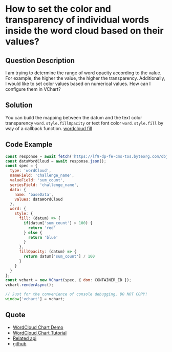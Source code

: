 # How to set the color and transparency of individual words inside the word cloud based on their values?

## Question Description
I am trying to determine the range of word opacity according to the value. For example, the higher the value, the higher the transparency. Additionally, I would like to set color values based on numerical values. How can I configure them in VChart?

## Solution
You can build the mapping between the datum and the text color transparency `word.style.fillOpacity` or text font color `word.style.fill` by way of a callback function.
[wordcloud fill](/vchart/faq/9-0.png)

## Code Example

```javascript livedemo
const response = await fetch('https://lf9-dp-fe-cms-tos.byteorg.com/obj/bit-cloud/data-wordcloud.json');
const dataWordCloud = await response.json();
const spec = {
  type: 'wordCloud',
  nameField: 'challenge_name',
  valueField: 'sum_count',
  seriesField: 'challenge_name',
  data: {
    name: 'baseData',
    values: dataWordCloud
  },
  word: {
    style: {
      fill: (datum) => {
        if(datum['sum_count'] > 100) {
          return 'red'
        } else {
          return 'blue'
        }
      },
      fillOpacity: (datum) => {
        return datum['sum_count'] / 100
      }
    }
  }
};
const vchart = new VChart(spec, { dom: CONTAINER_ID });
vchart.renderAsync();

// Just for the convenience of console debugging, DO NOT COPY!
window['vchart'] = vchart;
```

## Quote

- [WordCloud Chart Demo](https://www.visactor.io/vchart/demo/word-cloud-chart/word-cloud-basic)
- [WordCloud Chart Tutorial](https://www.visactor.io/vchart/guide/tutorial_docs/Chart_Types/WordCloud)
- [Related api](https://www.visactor.io/vchart/option/wordCloudChart#word.style)
- [github](https://github.com/VisActor/VChart)

